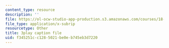 ```yaml
---
content_type: resource
description: ''
file: https://ol-ocw-studio-app-production.s3.amazonaws.com/courses/18-s096-topics-in-mathematics-with-applications-in-finance-fall-2013/f345251cc1285021be0eb745eb3d7220_vc5dotshPZc.vtt
file_type: application/x-subrip
resourcetype: Other
title: 3play caption file
uid: f345251c-c128-5021-be0e-b745eb3d7220
---
```

